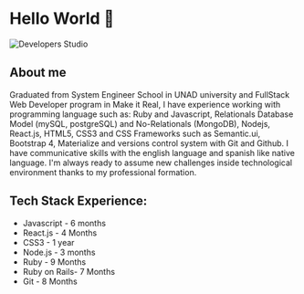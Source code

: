 # Hello World 👋

![Developers Studio](https://unsplash.com/photos/m_HRfLhgABo?utm_source=unsplash&utm_medium=referral&utm_content=creditShareLink "Developers image")
    
## About me

Graduated from System Engineer School in UNAD university and FullStack Web Developer program in Make it Real, I have experience working with programming language such as: Ruby and Javascript, Relationals Database Model (mySQL, postgreSQL) and No-Relationals (MongoDB), Nodejs, React.js, HTML5, CSS3 and CSS Frameworks such as Semantic.ui, Bootstrap 4, Materialize and versions control system with Git and Github. I have communicative skills with the english language and spanish like native language. I'm always ready to assume new challenges inside technological environment thanks to my professional formation.

## Tech Stack Experience:

- Javascript - 6 months
- React.js - 4 Months
- CSS3 - 1 year
- Node.js - 3 months
- Ruby - 9 Months
- Ruby on Rails- 7 Months
- Git - 8 Months

<!--
**dacardenasa/dacardenasa** is a ✨ _special_ ✨ repository because its `README.md` (this file) appears on your GitHub profile.

Here are some ideas to get you started:

- 🔭 I’m currently working on ...
- 🌱 I’m currently learning ...
- 👯 I’m looking to collaborate on ...
- 🤔 I’m looking for help with ...
- 💬 Ask me about ...
- 📫 How to reach me: ...
- 😄 Pronouns: ...
- ⚡ Fun fact: ...
-->
